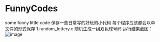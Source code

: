 # FunnyCodes
some funny little code
保存一些日常写的好玩的小代码
每个程序应该都会以单文件的形式保存
1.random_lottery.c
随机生成一组双色球号码
运行结果截图：
 ![image](https://github.com/lbbit/FunnyCodes/pic/lottery.png)

